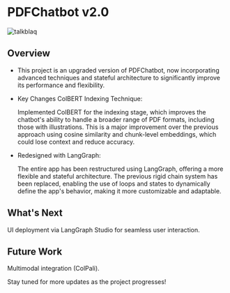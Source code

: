 # **PDFChatbot v2.0**

![talkblaq](https://github.com/user-attachments/assets/ea385113-a5e2-4dac-9e41-ecce3dc87a08)



## Overview


* This project is an upgraded version of PDFChatbot, now incorporating advanced techniques and stateful architecture to significantly improve its performance and 
  flexibility.

* Key Changes
  ColBERT Indexing Technique:

  Implemented ColBERT for the indexing stage, which improves the chatbot's ability to handle a broader range of PDF formats, including those with illustrations.
  This is a major improvement over the previous approach using cosine similarity and chunk-level embeddings, which could lose context and reduce accuracy.

* Redesigned with LangGraph:

  The entire app has been restructured using LangGraph, offering a more flexible and stateful architecture.
  The previous rigid chain system has been replaced, enabling the use of loops and states to dynamically define the app's behavior, making it more customizable and 
  adaptable.
  
## What's Next

UI deployment via LangGraph Studio for seamless user interaction.

## Future Work

Multimodal integration (ColPali).

Stay tuned for more updates as the project progresses!

